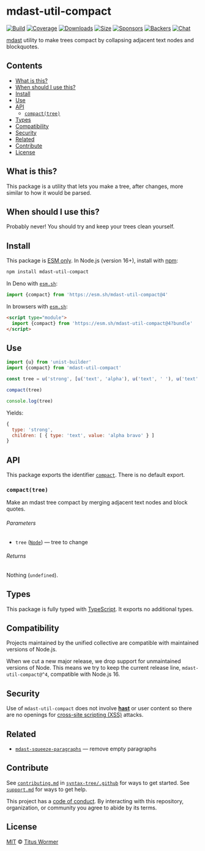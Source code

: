 # mdast-util-compact

[![Build][build-badge]][build]
[![Coverage][coverage-badge]][coverage]
[![Downloads][downloads-badge]][downloads]
[![Size][size-badge]][size]
[![Sponsors][sponsors-badge]][collective]
[![Backers][backers-badge]][collective]
[![Chat][chat-badge]][chat]

[mdast][] utility to make trees compact by collapsing adjacent text nodes and
blockquotes.

## Contents

*   [What is this?](#what-is-this)
*   [When should I use this?](#when-should-i-use-this)
*   [Install](#install)
*   [Use](#use)
*   [API](#api)
    *   [`compact(tree)`](#compacttree)
*   [Types](#types)
*   [Compatibility](#compatibility)
*   [Security](#security)
*   [Related](#related)
*   [Contribute](#contribute)
*   [License](#license)

## What is this?

This package is a utility that lets you make a tree, after changes, more similar
to how it would be parsed.

## When should I use this?

Probably never!
You should try and keep your trees clean yourself.

## Install

This package is [ESM only][esm].
In Node.js (version 16+), install with [npm][]:

```sh
npm install mdast-util-compact
```

In Deno with [`esm.sh`][esmsh]:

```js
import {compact} from 'https://esm.sh/mdast-util-compact@4'
```

In browsers with [`esm.sh`][esmsh]:

```html
<script type="module">
  import {compact} from 'https://esm.sh/mdast-util-compact@4?bundle'
</script>
```

## Use

```js
import {u} from 'unist-builder'
import {compact} from 'mdast-util-compact'

const tree = u('strong', [u('text', 'alpha'), u('text', ' '), u('text', 'bravo')])

compact(tree)

console.log(tree)
```

Yields:

```js
{
  type: 'strong',
  children: [ { type: 'text', value: 'alpha bravo' } ]
}
```

## API

This package exports the identifier [`compact`][api-compact].
There is no default export.

### `compact(tree)`

Make an mdast tree compact by merging adjacent text nodes and block quotes.

###### Parameters

*   `tree` ([`Node`][node])
    — tree to change

###### Returns

Nothing (`undefined`).

## Types

This package is fully typed with [TypeScript][].
It exports no additional types.

## Compatibility

Projects maintained by the unified collective are compatible with maintained
versions of Node.js.

When we cut a new major release, we drop support for unmaintained versions of
Node.
This means we try to keep the current release line, `mdast-util-compact@^4`,
compatible with Node.js 16.

## Security

Use of `mdast-util-compact` does not involve **[hast][]** or user content so
there are no openings for [cross-site scripting (XSS)][xss] attacks.

## Related

*   [`mdast-squeeze-paragraphs`](https://github.com/syntax-tree/mdast-squeeze-paragraphs)
    — remove empty paragraphs

## Contribute

See [`contributing.md`][contributing] in [`syntax-tree/.github`][health] for
ways to get started.
See [`support.md`][support] for ways to get help.

This project has a [code of conduct][coc].
By interacting with this repository, organization, or community you agree to
abide by its terms.

## License

[MIT][license] © [Titus Wormer][author]

<!-- Definitions -->

[build-badge]: https://github.com/syntax-tree/mdast-util-compact/workflows/main/badge.svg

[build]: https://github.com/syntax-tree/mdast-util-compact/actions

[coverage-badge]: https://img.shields.io/codecov/c/github/syntax-tree/mdast-util-compact.svg

[coverage]: https://codecov.io/github/syntax-tree/mdast-util-compact

[downloads-badge]: https://img.shields.io/npm/dm/mdast-util-compact.svg

[downloads]: https://www.npmjs.com/package/mdast-util-compact

[size-badge]: https://img.shields.io/badge/dynamic/json?label=minzipped%20size&query=$.size.compressedSize&url=https://deno.bundlejs.com/?q=mdast-util-compact

[size]: https://bundlejs.com/?q=mdast-util-compact

[sponsors-badge]: https://opencollective.com/unified/sponsors/badge.svg

[backers-badge]: https://opencollective.com/unified/backers/badge.svg

[collective]: https://opencollective.com/unified

[chat-badge]: https://img.shields.io/badge/chat-discussions-success.svg

[chat]: https://github.com/syntax-tree/unist/discussions

[npm]: https://docs.npmjs.com/cli/install

[esm]: https://gist.github.com/sindresorhus/a39789f98801d908bbc7ff3ecc99d99c

[esmsh]: https://esm.sh

[typescript]: https://www.typescriptlang.org

[license]: license

[author]: https://wooorm.com

[health]: https://github.com/syntax-tree/.github

[contributing]: https://github.com/syntax-tree/.github/blob/main/contributing.md

[support]: https://github.com/syntax-tree/.github/blob/main/support.md

[coc]: https://github.com/syntax-tree/.github/blob/main/code-of-conduct.md

[xss]: https://en.wikipedia.org/wiki/Cross-site_scripting

[mdast]: https://github.com/syntax-tree/mdast

[node]: https://github.com/syntax-tree/mdast#node

[hast]: https://github.com/syntax-tree/hast

[api-compact]: #compacttree
